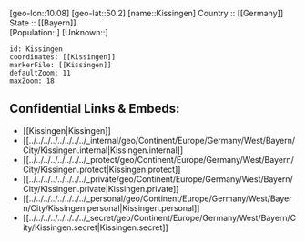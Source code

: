 ﻿---
location: [50.2,10.08] 
mapzoom: [7,12] 
mapmarker: city 
type: City
tags:
- geo/City


SpocWebEntityId: 31471
isDeleted: false
confidential: public

---
[geo-lon::10.08] 
[geo-lat::50.2] 
[name::Kissingen] 
Country :: [[Germany]]  
State :: [[Bayern]]  
[Population::] 
[Unknown::] 


```leaflet
id: Kissingen
coordinates: [[Kissingen]] 
markerFile: [[Kissingen]] 
defaultZoom: 11 
maxZoom: 18
```


## Confidential Links & Embeds: 
- [[Kissingen|Kissingen]]  
- [[../../../../../../../../_internal/geo/Continent/Europe/Germany/West/Bayern/City/Kissingen.internal|Kissingen.internal]] 
- [[../../../../../../../../_protect/geo/Continent/Europe/Germany/West/Bayern/City/Kissingen.protect|Kissingen.protect]] 
- [[../../../../../../../../_private/geo/Continent/Europe/Germany/West/Bayern/City/Kissingen.private|Kissingen.private]] 
- [[../../../../../../../../_personal/geo/Continent/Europe/Germany/West/Bayern/City/Kissingen.personal|Kissingen.personal]] 
- [[../../../../../../../../_secret/geo/Continent/Europe/Germany/West/Bayern/City/Kissingen.secret|Kissingen.secret]] 
